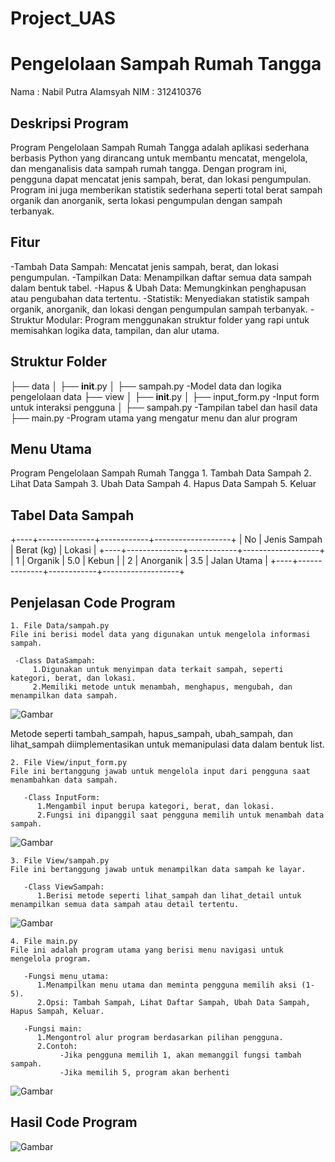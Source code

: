 # Project_UAS

# Pengelolaan Sampah Rumah Tangga
Nama    :   Nabil Putra Alamsyah
NIM     :   312410376

## Deskripsi Program
Program Pengelolaan Sampah Rumah Tangga adalah aplikasi sederhana berbasis Python yang dirancang untuk membantu mencatat, mengelola, dan menganalisis data sampah rumah tangga. Dengan program ini, pengguna dapat mencatat jenis sampah, berat, dan lokasi pengumpulan. Program ini juga memberikan statistik sederhana seperti total berat sampah organik dan anorganik, serta lokasi pengumpulan dengan sampah terbanyak.

##  Fitur
   -Tambah Data Sampah: Mencatat jenis sampah, berat, dan lokasi pengumpulan.
   -Tampilkan Data: Menampilkan daftar semua data sampah dalam bentuk tabel.
   -Hapus & Ubah Data: Memungkinkan penghapusan atau pengubahan data tertentu.
   -Statistik: Menyediakan statistik sampah organik, anorganik, dan lokasi dengan pengumpulan sampah terbanyak.
   -Struktur Modular: Program menggunakan struktur folder yang rapi untuk memisahkan logika data, tampilan, dan alur utama.

## Struktur Folder
├── data
│   ├── __init__.py
│   ├── sampah.py       -Model data dan logika pengelolaan data
├── view
│   ├── __init__.py
│   ├── input_form.py   -Input form untuk interaksi pengguna
│   ├── sampah.py       -Tampilan tabel dan hasil data
├── main.py             -Program utama yang mengatur menu dan alur program

## Menu Utama
Program Pengelolaan Sampah Rumah Tangga
    1. Tambah Data Sampah
    2. Lihat Data Sampah
    3. Ubah Data Sampah
    4. Hapus Data Sampah
    5. Keluar

## Tabel Data Sampah
+----+--------------+------------+-------------------+
| No | Jenis Sampah | Berat (kg) | Lokasi            |
+----+--------------+------------+-------------------+
| 1  | Organik      | 5.0        | Kebun             |
| 2  | Anorganik    | 3.5        | Jalan Utama       |
+----+--------------+------------+-------------------+

## Penjelasan Code Program
    1. File Data/sampah.py
    File ini berisi model data yang digunakan untuk mengelola informasi sampah.

     -Class DataSampah:
         1.Digunakan untuk menyimpan data terkait sampah, seperti kategori, berat, dan lokasi.
         2.Memiliki metode untuk menambah, menghapus, mengubah, dan menampilkan data sampah.

![Gambar](./Gambar/Gambar%201.png)

Metode seperti tambah_sampah, hapus_sampah, ubah_sampah, dan lihat_sampah diimplementasikan untuk memanipulasi data dalam bentuk list.

    2. File View/input_form.py
    File ini bertanggung jawab untuk mengelola input dari pengguna saat menambahkan data sampah.

       -Class InputForm:
          1.Mengambil input berupa kategori, berat, dan lokasi.
          2.Fungsi ini dipanggil saat pengguna memilih untuk menambah data sampah.

![Gambar](./Gambar/Gambar%202.png)

    3. File View/sampah.py
    File ini bertanggung jawab untuk menampilkan data sampah ke layar.

       -Class ViewSampah:
          1.Berisi metode seperti lihat_sampah dan lihat_detail untuk menampilkan semua data sampah atau detail tertentu.

![Gambar](./Gambar/Gambar%203.png)

    4. File main.py
    File ini adalah program utama yang berisi menu navigasi untuk mengelola program.

       -Fungsi menu_utama:
          1.Menampilkan menu utama dan meminta pengguna memilih aksi (1-5).
          2.Opsi: Tambah Sampah, Lihat Daftar Sampah, Ubah Data Sampah, Hapus Sampah, Keluar.

       -Fungsi main:
          1.Mengontrol alur program berdasarkan pilihan pengguna.
          2.Contoh:
               -Jika pengguna memilih 1, akan memanggil fungsi tambah sampah.
               -Jika memilih 5, program akan berhenti

![Gambar](./Gambar/Gambar%204.png)

## Hasil Code Program

![Gambar](./Gambar/Gambar%205.png)